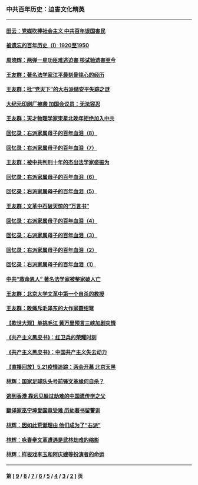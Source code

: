 ### 中共百年历史：迫害文化精英
---
#### [田云：党媒吹捧社会主义 中共百年误国害民](../../pages/nf1176111/n13006682.md?06160430) 
#### [被遗忘的百年历史（I）1920至1950](../../pages/nf1176111/n12986411.md?06160430) 
#### [周晓辉：两弹一星功臣难逃迫害 核试验遗害至今](../../pages/nf1176111/n12974997.md?06160430) 
#### [王友群：著名法学家江平最刻骨铭心的经历](../../pages/nf1176111/n12970787.md?06160430) 
#### [王友群：批“党天下”的大右派储安平失踪之谜](../../pages/nf1176111/n12954229.md?06160430) 
#### [大纪元印刷厂被袭 加国会议员：无法容忍](../../pages/nf1176111/n12883028.md?06160430) 
#### [王友群：天才物理学家束星北晚年拒绝加入中共](../../pages/nf1176111/n12792913.md?06160430) 
#### [回忆录：右派家属母子的百年血泪（8）](../../pages/nf1176111/n12706196.md?06160430) 
#### [回忆录：右派家属母子的百年血泪（7）](../../pages/nf1176111/n12706191.md?06160430) 
#### [王友群：被中共判刑十年的杰出法学家盛振为](../../pages/nf1176111/n12706141.md?06160430) 
#### [回忆录：右派家属母子的百年血泪（6）](../../pages/nf1176111/n12698863.md?06160430) 
#### [回忆录：右派家属母子的百年血泪（5）](../../pages/nf1176111/n12692515.md?06160430) 
#### [王友群：文革中石破天惊的“万言书”](../../pages/nf1176111/n12690994.md?06160430) 
#### [回忆录：右派家属母子的百年血泪（4）](../../pages/nf1176111/n12686410.md?06160430) 
#### [回忆录：右派家属母子的百年血泪（3）](../../pages/nf1176111/n12683820.md?06160430) 
#### [回忆录：右派家属母子的百年血泪（2）](../../pages/nf1176111/n12679738.md?06160430) 
#### [回忆录：右派家属母子的百年血泪（1）](../../pages/nf1176111/n12678112.md?06160430) 
#### [中共“救命恩人” 著名法学家被整家破人亡](../../pages/nf1176111/n12658168.md?06160430) 
#### [王友群：北京大学文革中第一个自杀的教授](../../pages/nf1176111/n12632697.md?06160430) 
#### [王友群：敢痛斥毛泽东的大作家聂绀弩](../../pages/nf1176111/n12384788.md?06160430) 
#### [【欺世大观】单挑毛江 黄万里预言三峡加剧灾情](../../pages/nf1176111/n12357101.md?06160430) 
#### [《共产主义黑皮书》：红卫兵的荣耀时刻](../../pages/nf1176111/n12190329.md?06160430) 
#### [《共产主义黑皮书》：中国共产主义失去动力](../../pages/nf1176111/n12168749.md?06160430) 
#### [【直播回放】5.21疫情追踪：两会开幕 北京天黑](../../pages/nf1176111/n12126358.md?06160430) 
#### [林辉：国家足球队头号前锋文革缘何自杀？](../../pages/nf1176111/n11648921.md?06160430) 
#### [逃到香港 靠远见躲过劫难的中国遗传学之父](../../pages/nf1176111/n11535984.md?06160430) 
#### [翻译家巫宁坤爱国竟受难 历劫著书留警训](../../pages/nf1176111/n11478084.md?06160430) 
#### [林辉：因如此荒诞理由 他们成为了“右派”](../../pages/nf1176111/n11070799.md?06160430) 
#### [林辉：咏春拳文革遭遇是武林劫难的缩影](../../pages/nf1176111/n11042647.md?06160430) 
#### [林辉：样板戏李玉和阿庆嫂等扮演者的命运](../../pages/nf1176111/n11034634.md?06160430) 

---
#### 第 [ [9](./9.md?06160430) / [8](./8.md?06160430) / [7](./7.md?06160430) / [6](./6.md?06160430) / [5](./5.md?06160430) / [4](./4.md?06160430) / [3](./3.md?06160430) / [2](./2.md?06160430) ] 页
